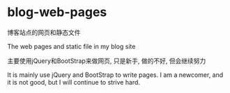 # blog-web-pages
博客站点的网页和静态文件 

The web pages and static file in my blog site

主要使用jQuery和BootStrap来做网页, 只是新手, 做的不好, 但会继续努力

It is mainly use jQuery and BootStrap to write pages. 
I am a newcomer, and it is not good, but I will continue to strive hard.
